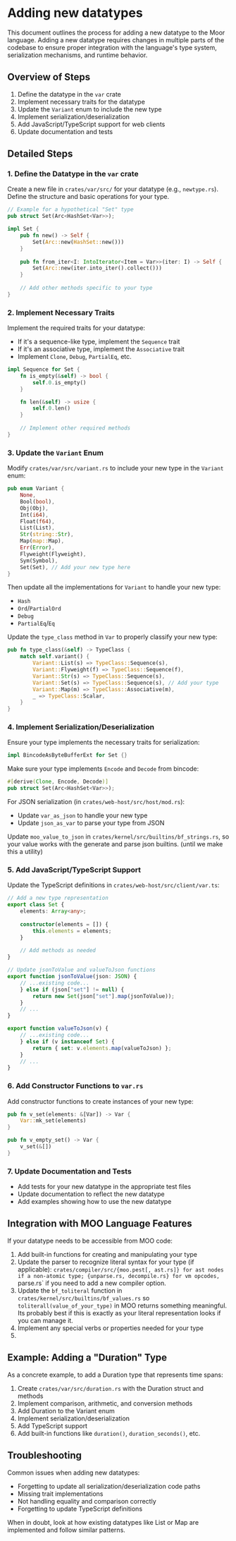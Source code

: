 # Adding new datatypes

This document outlines the process for adding a new datatype to the Moor language. Adding a new datatype requires changes in multiple parts of the codebase to ensure proper integration with the language's type system, serialization mechanisms, and runtime behavior.

## Overview of Steps

1. Define the datatype in the `var` crate
2. Implement necessary traits for the datatype
3. Update the `Variant` enum to include the new type
4. Implement serialization/deserialization
5. Add JavaScript/TypeScript support for web clients
6. Update documentation and tests

## Detailed Steps

### 1. Define the Datatype in the `var` crate

Create a new file in `crates/var/src/` for your datatype (e.g., `newtype.rs`). Define the structure and basic operations for your type.

```rust
// Example for a hypothetical "Set" type
pub struct Set(Arc<HashSet<Var>>);

impl Set {
    pub fn new() -> Self {
        Set(Arc::new(HashSet::new()))
    }
    
    pub fn from_iter<I: IntoIterator<Item = Var>>(iter: I) -> Self {
        Set(Arc::new(iter.into_iter().collect()))
    }
    
    // Add other methods specific to your type
}
```

### 2. Implement Necessary Traits

Implement the required traits for your datatype:

- If it's a sequence-like type, implement the `Sequence` trait
- If it's an associative type, implement the `Associative` trait
- Implement `Clone`, `Debug`, `PartialEq`, etc.

```rust
impl Sequence for Set {
    fn is_empty(&self) -> bool {
        self.0.is_empty()
    }

    fn len(&self) -> usize {
        self.0.len()
    }
    
    // Implement other required methods
}
```

### 3. Update the `Variant` Enum

Modify `crates/var/src/variant.rs` to include your new type in the `Variant` enum:

```rust
pub enum Variant {
    None,
    Bool(bool),
    Obj(Obj),
    Int(i64),
    Float(f64),
    List(List),
    Str(string::Str),
    Map(map::Map),
    Err(Error),
    Flyweight(Flyweight),
    Sym(Symbol),
    Set(Set), // Add your new type here
}
```

Then update all the implementations for `Variant` to handle your new type:

- `Hash`
- `Ord`/`PartialOrd`
- `Debug`
- `PartialEq`/`Eq`

Update the `type_class` method in `Var` to properly classify your new type:

```rust
pub fn type_class(&self) -> TypeClass {
    match self.variant() {
        Variant::List(s) => TypeClass::Sequence(s),
        Variant::Flyweight(f) => TypeClass::Sequence(f),
        Variant::Str(s) => TypeClass::Sequence(s),
        Variant::Set(s) => TypeClass::Sequence(s), // Add your type
        Variant::Map(m) => TypeClass::Associative(m),
        _ => TypeClass::Scalar,
    }
}
```

### 4. Implement Serialization/Deserialization

Ensure your type implements the necessary traits for serialization:

```rust
impl BincodeAsByteBufferExt for Set {}
```

Make sure your type implements `Encode` and `Decode` from bincode:

```rust
#[derive(Clone, Encode, Decode)]
pub struct Set(Arc<HashSet<Var>>);
```

For JSON serialization (in `crates/web-host/src/host/mod.rs`):
- Update `var_as_json` to handle your new type
- Update `json_as_var` to parse your type from JSON

Update `moo_value_to_json` in `crates/kernel/src/builtins/bf_strings.rs`, so your value works with the generate and parse json builtins. (until we make this a utility)

### 5. Add JavaScript/TypeScript Support

Update the TypeScript definitions in `crates/web-host/src/client/var.ts`:

```typescript
// Add a new type representation
export class Set {
    elements: Array<any>;
    
    constructor(elements = []) {
        this.elements = elements;
    }
    
    // Add methods as needed
}

// Update jsonToValue and valueToJson functions
export function jsonToValue(json: JSON) {
    // ...existing code...
    } else if (json["set"] != null) {
        return new Set(json["set"].map(jsonToValue));
    }
    // ...
}

export function valueToJson(v) {
    // ...existing code...
    } else if (v instanceof Set) {
        return { set: v.elements.map(valueToJson) };
    }
    // ...
}
```

### 6. Add Constructor Functions to `var.rs`

Add constructor functions to create instances of your new type:

```rust
pub fn v_set(elements: &[Var]) -> Var {
    Var::mk_set(elements)
}

pub fn v_empty_set() -> Var {
    v_set(&[])
}
```

### 7. Update Documentation and Tests

- Add tests for your new datatype in the appropriate test files
- Update documentation to reflect the new datatype
- Add examples showing how to use the new datatype

## Integration with MOO Language Features

If your datatype needs to be accessible from MOO code:

1. Add built-in functions for creating and manipulating your type
2. Update the parser to recognize literal syntax for your type (if applicable): `crates/compiler/src/{moo.pest[, ast.rs]} for ast nodes if a non-atomic type; {unparse.rs, decompile.rs} for vm opcodes, `parse.rs` if you need to add a new compiler option.
3. Update the `bf_toliteral` function in `crates/kernel/src/builtins/bf_values.rs` so `toliterall(value_of_your_type)` in MOO returns something meaningful. Its probably best if this is exactly as your literal representation looks if you can manage it.
4. Implement any special verbs or properties needed for your type
5. 

## Example: Adding a "Duration" Type

As a concrete example, to add a Duration type that represents time spans:

1. Create `crates/var/src/duration.rs` with the Duration struct and methods
2. Implement comparison, arithmetic, and conversion methods
3. Add Duration to the Variant enum
4. Implement serialization/deserialization
5. Add TypeScript support
6. Add built-in functions like `duration()`, `duration_seconds()`, etc.

## Troubleshooting

Common issues when adding new datatypes:

- Forgetting to update all serialization/deserialization code paths
- Missing trait implementations
- Not handling equality and comparison correctly
- Forgetting to update TypeScript definitions

When in doubt, look at how existing datatypes like List or Map are implemented and follow similar patterns.

